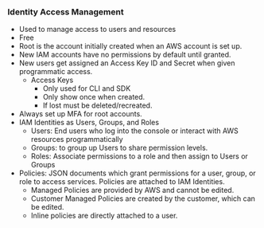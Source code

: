 ### Identity Access Management
- Used to manage access to users and resources
- Free
- Root is the account initially created when an AWS account is set up.
- New IAM accounts have no permissions by default until granted.
- New users get assigned an Access Key ID and Secret when given programmatic access.
	- Access Keys
		- Only used for CLI and SDK
		- Only show once when created.
		- If lost must be deleted/recreated.
- Always set up MFA for root accounts.
- IAM Identities as Users, Groups, and Roles
	- Users: End users who log into the console or interact with AWS resources programmatically
	- Groups: to group up Users to share permission levels.
	- Roles: Associate permissions to a role and then assign to Users or Groups
- Policies: JSON documents which grant permissions for a user, group, or role to access services. Policies are attached to IAM Identities.
	- Managed Policies are provided by AWS and cannot be edited.
	- Customer Managed Policies are created by the customer, which can be edited.
	- Inline policies are directly attached to a user.
